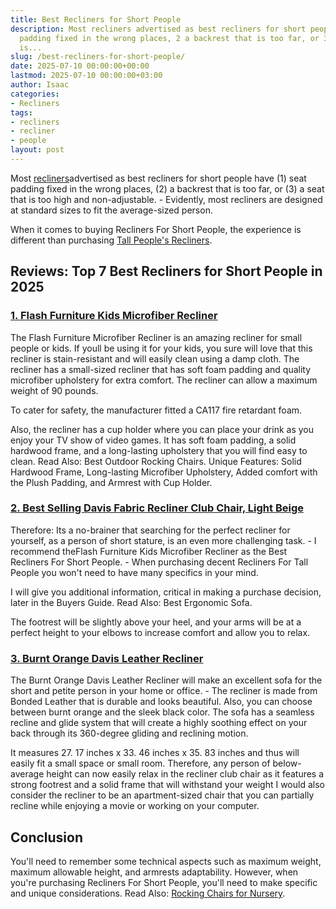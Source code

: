 ```yaml
---
title: Best Recliners for Short People
description: Most recliners advertised as best recliners for short people have 1 seat
  padding fixed in the wrong places, 2 a backrest that is too far, or 3 a seat that
  is...
slug: /best-recliners-for-short-people/
date: 2025-07-10 00:00:00+00:00
lastmod: 2025-07-10 00:00:00+03:00
author: Isaac
categories:
- Recliners
tags:
- recliners
- recliner
- people
layout: post
---
```

Most [recliners](https://pestpolicy.com/best-recliners-for-pregnancy/)advertised as best recliners for short people have (1) seat padding fixed in the wrong places, (2) a backrest that is too far, or (3) a seat that is too high and non-adjustable. - Evidently, most recliners are designed at standard sizes to fit the average-sized person.

When it comes to buying Recliners For Short People, the experience is different than purchasing [Tall People's Recliners](https://pestpolicy.com/best-[recliner](https://pestpolicy.com/best-recliners-for-sleeping/)-for-tall-people/).

##  Reviews: Top 7 Best Recliners for Short People in 2025

###  [1. Flash Furniture Kids Microfiber Recliner](https://www.amazon.com/dp/B0069UHZLM/?tag=p-policy-20)

The Flash Furniture Microfiber Recliner is an amazing recliner for small people or kids. If youll be using it for your kids, you sure will love that this recliner is stain-resistant and will easily clean using a damp cloth. The recliner has a small-sized recliner that has soft foam padding and quality microfiber upholstery for extra comfort. The recliner can allow a maximum weight of 90 pounds.

To cater for safety, the manufacturer fitted a CA117 fire retardant foam.

Also, the recliner has a cup holder where you can place your drink as you enjoy your TV show of video games. It has soft foam padding, a solid hardwood frame, and a long-lasting upholstery that you will find easy to clean. Read Also: Best Outdoor Rocking Chairs. Unique Features: Solid Hardwood Frame, Long-lasting Microfiber Upholstery, Added comfort with the Plush Padding, and Armrest with Cup Holder.

###  [2. Best Selling Davis Fabric Recliner Club Chair, Light Beige](https://www.amazon.com/dp/B00ERBG3C2/?tag=p-policy-20)

Therefore: Its a no-brainer that searching for the perfect recliner for yourself, as a person of short stature, is an even more challenging task. - I recommend theFlash Furniture Kids Microfiber Recliner as the Best Recliners For Short People. - When purchasing decent Recliners For Tall People you won't need to have many specifics in your mind.

I will give you additional information, critical in making a purchase decision, later in the Buyers Guide. Read Also: Best Ergonomic Sofa.

The footrest will be slightly above your heel, and your arms will be at a perfect height to your elbows to increase comfort and allow you to relax.

###  [3. Burnt Orange Davis Leather Recliner](https://www.amazon.com/dp/B00GA87O50/?tag=p-policy-20)

The Burnt Orange Davis Leather Recliner will make an excellent sofa for the short and petite person in your home or office. - The recliner is made from Bonded Leather that is durable and looks beautiful. Also, you can choose between burnt orange and the sleek black color. The sofa has a seamless recline and glide system that will create a highly soothing effect on your back through its 360-degree gliding and reclining motion.

It measures 27. 17 inches x 33. 46 inches x 35. 83 inches and thus will easily fit a small space or small room. Therefore, any person of below-average height can now easily relax in the recliner club chair as it features a strong footrest and a solid frame that will withstand your weight I would also consider the recliner to be an apartment-sized chair that you can partially recline while enjoying a movie or working on your computer.

##  Conclusion

You'll need to remember some technical aspects such as maximum weight, maximum allowable height, and armrests adaptability. However, when you're purchasing Recliners For Short People, you'll need to make specific and unique considerations. Read Also: [Rocking Chairs for Nursery](https://pestpolicy.com/best-rocking-chairs-for-nursery/).